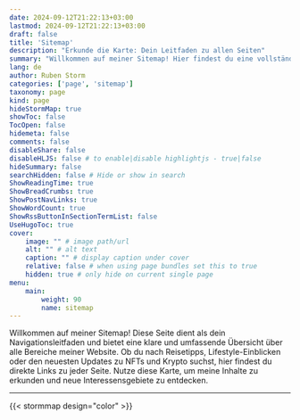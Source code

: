 ```yaml
---
date: 2024-09-12T21:22:13+03:00
lastmod: 2024-09-12T21:22:13+03:00
draft: false
title: 'Sitemap'
description: "Erkunde die Karte: Dein Leitfaden zu allen Seiten"
summary: "Willkommen auf meiner Sitemap! Hier findest du eine vollständige Übersicht aller Seiten meiner Website, sodass du Inhalte zu Reisen, Lifestyle, NFTs und mehr leicht entdecken und navigieren kannst."
lang: de
author: Ruben Storm
categories: ['page', 'sitemap']
taxonomy: page
kind: page
hideStormMap: true
showToc: false
TocOpen: false
hidemeta: false
comments: false
disableShare: false
disableHLJS: false # to enable|disable highlightjs - true|false
hideSummary: false
searchHidden: false # Hide or show in search
ShowReadingTime: true
ShowBreadCrumbs: true
ShowPostNavLinks: true
ShowWordCount: true
ShowRssButtonInSectionTermList: false
UseHugoToc: true
cover:
    image: "" # image path/url
    alt: "" # alt text
    caption: "" # display caption under cover
    relative: false # when using page bundles set this to true
    hidden: true # only hide on current single page
menu: 
    main:
        weight: 90
        name: sitemap
---
```


Willkommen auf meiner Sitemap! Diese Seite dient als dein Navigationsleitfaden und bietet eine klare und umfassende Übersicht über alle Bereiche meiner Website. Ob du nach Reisetipps, Lifestyle-Einblicken oder den neuesten Updates zu NFTs und Krypto suchst, hier findest du direkte Links zu jeder Seite. Nutze diese Karte, um meine Inhalte zu erkunden und neue Interessensgebiete zu entdecken.

---

{{< stormmap design="color" >}}


